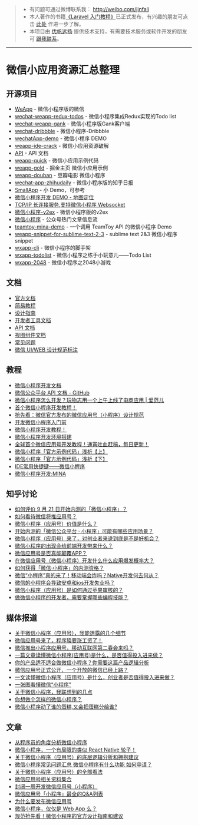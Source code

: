 > - 有问题可通过微博联系我： http://weibo.com/jinfali
> - 本人著作的书籍[《Laravel 入门教程》](https://laravel-china.org/laravel-tutorial/5.1)已正式发布，有兴趣的朋友可点击 [此处](https://laravel-china.org/topics/3383) 作进一步了解。
> - 本项目由 [优帆远扬](yousails.com) 提供技术支持，有需要技术服务或软件开发的朋友可 [跟我联系](mailto:aufree@yousails.com)。

---

# 微信小应用资源汇总整理

## 开源项目
- [WeApp](https://github.com/18380435477/WeApp) - 微信小程序版的微信
- [wechat-weapp-redux-todos](https://github.com/charleyw/wechat-weapp-redux-todos) - 微信小程序集成Redux实现的Todo list
- [wechat-weapp-gank](https://github.com/lypeer/wechat-weapp-gank) - 微信小程序版Gank客户端
- [wechat-dribbble](https://github.com/nicesu/wechat-dribbble) - 微信小程序-Dribbble
- [wechatApp-demo](https://github.com/xwartz/wechatApp-demo) - 微信小程序 DEMO
- [weapp-ide-crack](https://github.com/gavinkwoe/weapp-ide-crack/blob/master/README.md) - 微信小应用资源破解
- [API](https://github.com/gztchan/wechat-mini-app/tree/master/page/API) - API 文档
- [weapp-quick](https://github.com/phodal/weapp-quick) - 微信小应用示例代码
- [weapp-gold](https://github.com/hilongjw/weapp-gold) - 掘金主页 微信小应用示例
- [weapp-douban](https://github.com/zce/weapp-demo) -  豆瓣电影 微信小程序
- [wechat-app-zhihudaily](https://github.com/myronliu347/wechat-app-zhihudaily) - 微信小程序版的知乎日报
- [SmallApp](https://github.com/aidenzou/SmallApp) - 小 Demo，可参考
- [微信小程序开发 DEMO - 地图定位](https://github.com/giscafer/wechat-weapp-mapdemo)
- [TCP/IP 长连接服务,支持微信小程序 Websocket](https://github.com/leonguo/fans-server)
- [微信小程序-v2ex](https://github.com/jectychen/wechat-v2ex/) - 微信小程序版的v2ex
- [微信小程序](https://github.com/hijiangtao/weapp-newsapp) - 公众号热门文章信息流
- [teamtoy-mina-demo](https://github.com/easychen/teamtoy-mina-demo) - 一个调用 TeamToy API 的微信小程序 Demo
- [weapp-snippet-for-sublime-text-2-3](https://github.com/Abbotton/weapp-snippet-for-sublime-text-2-3) - sublime text 2&3 微信小程序 snippet
- [wxapp-cli](https://github.com/MeCKodo/wxapp-cli) - 微信小程序的脚手架
- [wxapp-todolist](https://github.com/zhaozhiming/wechat-todolist) - 微信小程序之练手小玩意儿——Todo List
- [wxapp-2048](https://github.com/jeffche/wechat-app-2048) - 微信小程序之2048小游戏

## 文档

- [官方文档](https://mp.weixin.qq.com/debug/wxadoc/dev/)
- [简易教程](https://mp.weixin.qq.com/debug/wxadoc/dev/index.html)
- [设计指南](https://mp.weixin.qq.com/debug/wxadoc/design/index.html)
- [开发者工具文档](https://mp.weixin.qq.com/debug/wxadoc/dev/devtools/devtools.html)
- [API 文档](https://mp.weixin.qq.com/debug/wxadoc/dev/api/)
- [视图组件文档](https://mp.weixin.qq.com/debug/wxadoc/dev/component)
- [常见问题](https://mp.weixin.qq.com/debug/wxadoc/dev/qa/qa.html)
- [微信 UI/WEB 设计规范标注](http://huaban.com/pins/836246645/zoom/)

## 教程

- [微信小程序开发文档](http://wxopen.notedown.cn/)
- [微信公众平台 API 文档 - GitHub](https://github.com/Notedown-cn/wxopen)
- [微信小程序怎么开发？玩物志用一个上午上线了电商应用 | 爱范儿](http://www.ifanr.com/721124)
- [首个微信小程序开发教程！](http://gold.xitu.io/entry/57e34d6bd2030900691e9ad7)
- [抢先看：微信官方发布的微信应用号（小程序）设计规范](http://www.woshipm.com/ucd/418190.html)
- [开发微信小程序入门前](https://laravel-china.org/topics/2890)
- [微信小程序开发教程！](https://xituqu.com/508.html)
- [微信小程序开发环境搭建](http://blog.csdn.net/xiehuimx/article/details/52629657)
- [全球首个微信应用号开发教程！通宵吐血赶稿，每日更新！](https://my.oschina.net/wwnick/blog/750055)
- [微信小程序「官方示例代码」浅析【上】](https://zhuanlan.zhihu.com/p/22574282)
- [微信小程序「官方示例代码」浅析【下】](https://zhuanlan.zhihu.com/p/22579053)
- [IDE常用快捷键——微信小程序](http://www.jianshu.com/p/8e07b403958e)
- [微信小程序开发:MINA](http://huaban.com/pins/836246645/zoom/)

## 知乎讨论

- [如何评价 9 月 21 日开始内测的「微信小程序」？](https://www.zhihu.com/question/50874500)
- [如何看待微信将推应用号？](https://www.zhihu.com/question/39374074)
- [微信小程序（应用号）价值是什么？](https://www.zhihu.com/question/50875544)
- [开始内测的「微信公众平台 · 小程序」可能有哪些应用场景？](https://www.zhihu.com/question/50871887)
- [微信小程序（应用号）来了，对创业者来说到底是不是好机会？](https://www.zhihu.com/question/50885176)
- [微信小程序的出现会给前端开发带来什么？](https://www.zhihu.com/question/50900987)
- [微信应用号是否真能颠覆APP？](https://www.zhihu.com/question/50878415)
- [在微信应用号（微信小程序）开发什么什么应用爆发概率大？](https://www.zhihu.com/question/50878674)
- [如何获得「微信·小程序」的内测资格？](https://www.zhihu.com/question/50875630)
- [微信“小程序”真的来了！移动端会炸吗？Native开发何去何从？](https://www.zhihu.com/question/50874710)
- [微信的小程序会导致安卓和ios开发失业吗？](https://www.zhihu.com/question/50879269)
- [微信小程序（应用号）是如何通过苹果审核的？](https://www.zhihu.com/question/50879437)
- [做微信小程序的开发者，需要掌握哪些编程技能？](https://www.zhihu.com/question/50886759)

## 媒体报道

- [关于微信小程序（应用号），我能透露的几个细节](https://kenengba.com/post/3515.html)
- [微信应用号来了，程序猿要涨工资了！](http://www.pmcaff.com/article/index/411074173930624)
- [微信推出小程序应用号，移动互联网第二春会来吗？](http://36kr.com/topics/98)
- [一篇文章读懂微信小程序(应用号)是什么，是否值得投入进来做？](http://www.woshipm.com/it/417887.html)
- [你的产品适不适合做微信小程序？你需要这篇产品逻辑分析](https://www.huxiu.com/article/164700.html)
- [微信应用号正式公开，一个开放的微信已经上路？](https://www.huxiu.com/article/164634.html)
- [一文读懂微信小程序（应用号）是什么，创业者是否值得投入进来做？](https://www.huxiu.com/article/164679.html)
- [一张图看懂微信“小程序”](http://wenda.louqun.com/article/107593)
- [关于微信小程序，我联想到的几点](https://zi.com/w/a/b32fJp)
- [你想做个怎样的微信小程序？](http://www.880917.com/wang/10850.html)
- [微信小程序动了谁的蛋糕,又会把蛋糕分给谁?](http://it.sohu.com/20160922/n468981595.shtml)

## 文章

- [从程序员的角度分析微信小程序](http://blog.csdn.net/yulianlin/article/details/52621413)
- [微信小程序，一个有局限的类似 React Native 轮子！](http://www.jianshu.com/p/060c6f3dd4e8)
- [关于微信小程序（应用号）的底层逻辑分析和拥抱建议](https://zhuanlan.zhihu.com/p/22565340)
- [微信小程序常见问题汇总 微信小程序有什么功能 如何申请？](http://kulianw.com/keji/201609/18558.html)
- [关于微信小程序（应用号）的全部看法](http://www.jianshu.com/p/f8266c940eaf)
- [微信应用号相关资料集合](http://www.jianshu.com/p/597de915ef68)
- [封闭一周开发微信应用号（小程序）](https://www.v2ex.com/t/308005#reply17)
- [微信应用号「小程序」最全的Q&A列表](http://t.cn/RcYXD4Q)
- [为什么要发布微信应用号](http://t.cn/RcYXsoP)
- [微信小程序，仅仅是 Web App 么？](http://t.cn/RcYowhy)
- [规范抢先看！微信小程序的官方设计指南和建议](http://weibo.com/ttarticle/p/show?id=2309404024275429409282)
